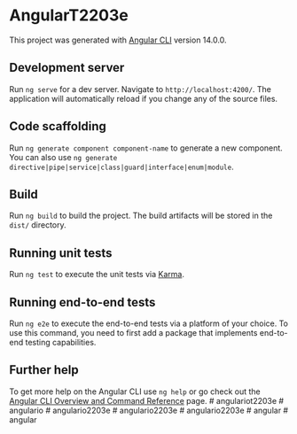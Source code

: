 # AngularT2203e

This project was generated with [Angular CLI](https://github.com/angular/angular-cli) version 14.0.0.

## Development server

Run `ng serve` for a dev server. Navigate to `http://localhost:4200/`. The application will automatically reload if you change any of the source files.

## Code scaffolding

Run `ng generate component component-name` to generate a new component. You can also use `ng generate directive|pipe|service|class|guard|interface|enum|module`.

## Build

Run `ng build` to build the project. The build artifacts will be stored in the `dist/` directory.

## Running unit tests

Run `ng test` to execute the unit tests via [Karma](https://karma-runner.github.io).

## Running end-to-end tests

Run `ng e2e` to execute the end-to-end tests via a platform of your choice. To use this command, you need to first add a package that implements end-to-end testing capabilities.

## Further help

To get more help on the Angular CLI use `ng help` or go check out the [Angular CLI Overview and Command Reference](https://angular.io/cli) page.
#   a n g u l a r i o t 2 2 0 3 e  
 #   a n g u l a r i o  
 #   a n g u l a r i o 2 2 0 3 e  
 #   a n g u l a r i o 2 2 0 3 e  
 #   a n g u l a r i o 2 2 0 3 e  
 #   a n g u l a r  
 #   a n g u l a r  
 